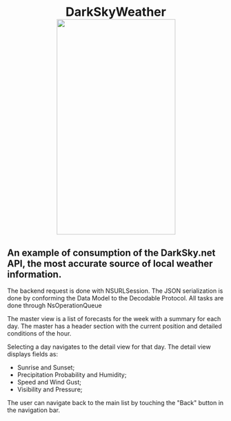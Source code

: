 
<h1 align="center">
<b>DarkSkyWeather</b><br>
   <img width="275" height="500" src="https://user-images.githubusercontent.com/16679908/50728547-778ad880-10f9-11e9-8dfb-dadc3165def9.gif">
</h1>

## An example of consumption of the DarkSky.net API, the most accurate source of local weather information.

The backend request is done with NSURLSession.
The JSON serialization is done by conforming the Data Model to the Decodable Protocol.
All tasks are done through NsOperationQueue 

The master view is a list of forecasts for the week with a summary for each day. The master has a header section with the current position and detailed conditions of the hour.

Selecting a day navigates to the detail view for that day.
The detail view displays fields as: 
- Sunrise and Sunset; 
- Precipitation Probability and Humidity;
- Speed and Wind Gust;
- Visibility and  Pressure;

The user can navigate back to the main list by touching the "Back" button in the navigation bar.



